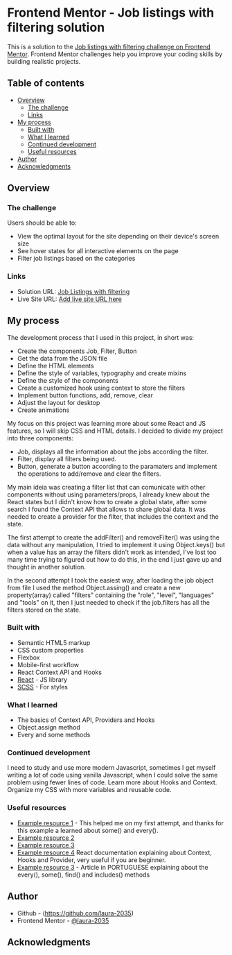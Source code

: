 # Frontend Mentor - Job listings with filtering solution

This is a solution to the [Job listings with filtering challenge on Frontend Mentor](https://www.frontendmentor.io/challenges/job-listings-with-filtering-ivstIPCt). Frontend Mentor challenges help you improve your coding skills by building realistic projects. 

## Table of contents

- [Overview](#overview)
  - [The challenge](#the-challenge)
  - [Links](#links)
- [My process](#my-process)
  - [Built with](#built-with)
  - [What I learned](#what-i-learned)
  - [Continued development](#continued-development)
  - [Useful resources](#useful-resources)
- [Author](#author)
- [Acknowledgments](#acknowledgments)

## Overview

### The challenge

Users should be able to:

- View the optimal layout for the site depending on their device's screen size
- See hover states for all interactive elements on the page
- Filter job listings based on the categories


### Links

- Solution URL: [Job Listings with filtering](https://github.com/laura-2035/job-listings)
- Live Site URL: [Add live site URL here](https://your-live-site-url.com)

## My process

The development process that I used in this project, in short was:

  - Create the components Job, Filter, Button
  - Get the data from the JSON file 
  - Define the HTML elements
  - Define the style of variables, typography and create mixins
  - Define the style of the components
  - Create a customized hook using context to store the filters
  - Implement button functions, add, remove, clear
  - Adjust the layout for desktop
  - Create animations

My focus on this project was learning more about some React and JS features, so I will skip CSS and HTML details.
I decided to divide my project into three components:
  - Job, displays all the information about the jobs according the filter. 
  - Filter, display all filters being used.
  - Button, generate a button according to the paramaters and implement the operations to add/remove and clear the filters.

My main ideia was creating a filter list that can comunicate with other components without using parameters/props, I already knew about the React states but I didn't know how to create a global state, after some search I found the Context API that allows to share global data. It was needed to create a provider for the filter, that includes the context and the state.

The first attempt to create the addFilter() and removeFilter() was using the data without any manipulation, I tried to implement it
using Object.keys() but when a value has an array the filters didn't work as intended, I've lost too many time trying to figured out how to do this, in the end I just gave up and thought in another solution.

In the second attempt I took the easiest way, after loading the job object from file I used the method Object.assing() and create a new property(array) called "filters" containing the "role", "level", "languages" and "tools" on it, then I just needed to check if the 
job.filters has all the filters stored on the state.

### Built with

- Semantic HTML5 markup
- CSS custom properties
- Flexbox
- Mobile-first workflow
- React Context API and Hooks
- [React](https://reactjs.org/) - JS library
- [SCSS](https://sass-lang.com/) - For styles


### What I learned

- The basics of Context API, Providers and Hooks
- Object.assign method
- Every and some methods

### Continued development

I need to study and use more modern Javascript, sometimes I get myself writing a lot of code using vanilla Javascript, when I could solve the same problem using fewer lines of code.
Learn more about Hooks and Context.
Organize my CSS with more variables and reusable code.

### Useful resources

- [Example resource 1](https://www.cluemediator.com/search-filter-for-multiple-object-in-reactjs) - This helped me on my first attempt, and thanks for this example a learned about some() and every().
- [Example resource 2](https://reactjs.org/docs/context.html)
- [Example resource 3](https://reactjs.org/docs/hooks-state.html)
- [Example resource 4](https://reactjs.org/docs/context.html#contextprovider)
  React documentation explaining about Context, Hooks and Provider, very useful if you are beginner.
- [Example resource 3](https://desenvolvimentoparaweb.com/javascript/every-some-find-includes-javascript/) - Article in PORTUGUESE explaining about the every(), some(), find() and includes() methods 

## Author

- Github - (https://github.com/laura-2035)
- Frontend Mentor - [@laura-2035](https://www.frontendmentor.io/profile/laura-2035)

## Acknowledgments


